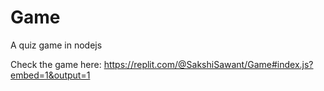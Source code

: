 # Game
A quiz game in nodejs

Check the game here: https://replit.com/@SakshiSawant/Game#index.js?embed=1&output=1
